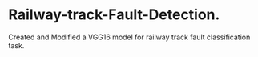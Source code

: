 # Railway-track-Fault-Detection.
Created and Modified a VGG16 model for railway track fault classification task.
